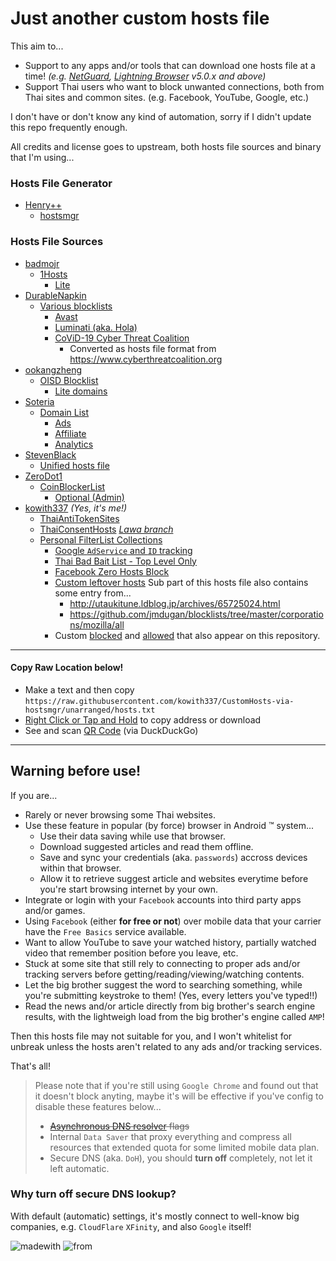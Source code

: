 # Just another custom hosts file
This aim to...
- Support to any apps and/or tools that can download one hosts file at a time! _(e.g. [NetGuard](https://github.com/M66B/NetGuard), [Lightning Browser](https://github.com/anthonycr/Lightning-Browser) v5.0.x and above)_
- Support Thai users who want to block unwanted connections, both from Thai sites and common sites. (e.g. Facebook, YouTube, Google, etc.)

I don't have or don't know any kind of automation, sorry if I didn't update this repo frequently enough.

All credits and license goes to upstream, both hosts file sources and binary that I'm using...

### Hosts File Generator
- [Henry++](https://github.com/henrypp)
  - [hostsmgr](https://github.com/henrypp/hostsmgr)

### Hosts File Sources
- [badmojr](https://github.com/badmojr)
  - [1Hosts](https://github.com/badmojr/1Hosts)
    - [Lite](https://github.com/badmojr/1Hosts/tree/master/Lite)
- [DurableNapkin](https://github.com/durablenapkin)
  - [Various blocklists](https://github.com/durablenapkin/block)
    - [Avast](https://github.com/durablenapkin/block/tree/master/avast.txt)
    - [Luminati (aka. Hola)](https://github.com/durablenapkin/block/tree/master/luminati.txt)
    - [CoViD-19 Cyber Threat Coalition](https://github.com/durablenapkin/block/tree/master/cyberthreat.txt)
      - Converted as hosts file format from https://www.cyberthreatcoalition.org
- [ookangzheng](https://github.com/ookangzheng)
  - [OISD Blocklist](https://github.com/ookangzheng/dbl-oisd-nl)
    - [Lite domains](https://github.com/ookangzheng/dbl-oisd-nl/tree/master/dbl_light.txt)
- [Soteria](https://github.com/soteria-nou)
  - [Domain List](https://github.com/soteria-nou/domain-list)
    - [Ads](https://github.com/soteria-nou/domain-list/tree/master/ads.txt)
    - [Affiliate](https://github.com/soteria-nou/domain-list/tree/master/affiliate.txt)
    - [Analytics](https://github.com/soteria-nou/domain-list/tree/master/analytics.txt)
- [StevenBlack](https://github.com/StevenBlack)
  - [Unified hosts file](https://gitlab.com/StevenBlack/hosts)
- [ZeroDot1](https://gitlab.com/ZeroDot1)
  - [CoinBlockerList](https://gitlab.com/ZeroDot1/CoinBlockerLists)
    - [Optional (Admin)](https://gitlab.com/ZeroDot1/CoinBlockerLists/tree/master/list_optional.txt)
- [kowith337](https://github.com/kowith337) _(Yes, it's me!)_
  - [ThaiAntiTokenSites](https://github.com/kowith337/ThaiAntiTokenSites)
  - [ThaiConsentHosts](https://github.com/kowith337/ThaiConsentHosts) *[Lawa branch](https://github.com/kowith337/ThaiConsentHosts/tree/lawa)*
  - [Personal FilterList Collections](https://github.com/kowith337/PersonalFilterListCollection)
    - [Google `AdService` and `ID` tracking](https://github.com/kowith337/PersonalFilterListCollection/tree/master/hosts/hosts_google_adservice_id.txt)
    - [Thai Bad Bait List - Top Level Only](https://github.com/kowith337/PersonalFilterListCollection/tree/master/hosts/hosts_badbait_th.txt)
    - [Facebook Zero Hosts Block](https://github.com/kowith337/PersonalFilterListCollection/tree/master/hosts/hosts_facebook0.txt)
    - [Custom leftover hosts](https://github.com/kowith337/PersonalFilterListCollection/tree/master/hosts/hosts_leftover.txt)
      Sub part of this hosts file also contains some entry from...
        - http://utaukitune.ldblog.jp/archives/65725024.html
        - https://github.com/jmdugan/blocklists/tree/master/corporations/mozilla/all
    - Custom [blocked](https://github.com/kowith337/CustomHosts-via-hostsmgr/tree/unarranged/hosts_userlist.dat) and [allowed](https://github.com/kowith337/CustomHosts-via-hostsmgr/tree/unarranged/hosts_whitelist.dat) that also appear on this repository.

- - - - -

#### Copy Raw Location below!
- Make a text and then copy `https://raw.githubusercontent.com/kowith337/CustomHosts-via-hostsmgr/unarranged/hosts.txt`
- [Right Click or Tap and Hold](https://raw.githubusercontent.com/kowith337/CustomHosts-via-hostsmgr/unarranged/hosts.txt) to copy address or download
- See and scan [QR Code](https://duckduckgo.com/?q=qr+https%3A%2F%2Fraw.githubusercontent.com%2Fkowith337%2FCustomHosts-via-hostsmgr%2Funarranged%2Fhosts.txt) (via DuckDuckGo)

- - - - -
## Warning before use!
If you are...
- Rarely or never browsing some Thai websites.
- Use these feature in popular (by force) browser in Android :tm: system...
  - Use their data saving while use that browser.
  - Download suggested articles and read them offline.
  - Save and sync your credentials (aka. `passwords`) accross devices within that browser.
  - Allow it to retrieve suggest article and websites everytime before you're start browsing internet by your own.
- Integrate or login with your `Facebook` accounts into third party apps and/or games.
- Using `Facebook` (either **for free or not**) over mobile data that your carrier have the `Free Basics` service available.
- Want to allow YouTube to save your watched history, partially watched video that remember position before you leave, etc.
- Stuck at some site that still rely to connecting to proper ads and/or tracking servers before getting/reading/viewing/watching contents.
- Let the big brother suggest the word to searching something, while you're submitting keystroke to them! (Yes, every letters you've typed!!)
- Read the news and/or article directly from big brother's search engine results, with the lightweigh load from the big brother's engine called `AMP`!

Then this hosts file may not suitable for you, and I won't whitelist for unbreak unless the hosts aren't related to any ads and/or tracking services.

That's all!

> Please note that if you're still using `Google Chrome` and found out that it doesn't block anyting, maybe it's will be effective if you've config to disable these features below...
> - ~~[Asynchronous DNS resolver](https://github.com/ookangzheng/blahdns/tree/master/FAQ.md#prevent-dns-leaking-from-chrome-browser-on-android-phone) flags~~
> - Internal `Data Saver` that proxy everything and compress all resources that extended quota for some limited mobile data plan.
> - Secure DNS (aka. `DoH`), you should **turn off** completely, not let it left automatic.
>

### Why turn off secure DNS lookup?
With default (automatic) settings, it's mostly connect to well-know big companies, e.g. `CloudFlare` `XFinity`, and also `Google` itself!

![madewith](https://img.shields.io/badge/Made%20with-Rants-crimson.svg?style=popout-square) ![from](https://img.shields.io/badge/From-Nonthaburi-0376ea.svg?style=popout-square)
